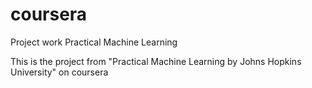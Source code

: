 # coursera
Project work Practical Machine Learning 

This is the project from "Practical Machine Learning by Johns Hopkins University" on coursera
